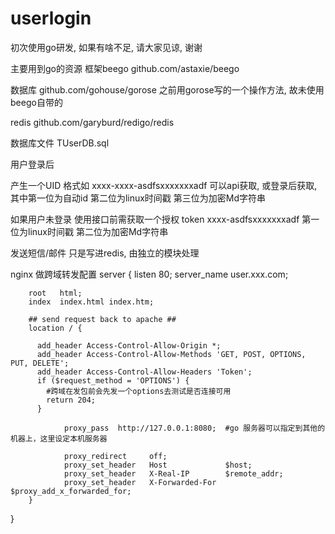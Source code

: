 # userlogin

初次使用go研发, 如果有啥不足, 请大家见谅, 谢谢

主要用到go的资源
框架beego  github.com/astaxie/beego

数据库 github.com/gohouse/gorose  之前用gorose写的一个操作方法, 故未使用beego自带的

redis github.com/garyburd/redigo/redis



数据库文件 TUserDB.sql

用户登录后

产生一个UID  格式如 xxxx-xxxx-asdfsxxxxxxxadf   可以api获取, 或登录后获取, 其中第一位为自动id 第二位为linux时间戳 第三位为加密Md字符串

如果用户未登录 使用接口前需获取一个授权 token  xxxx-asdfsxxxxxxxadf  第一位为linux时间戳 第二位为加密Md字符串


发送短信/邮件 只是写进redis, 由独立的模块处理


nginx 做跨域转发配置
server {
        listen 80;
        server_name  user.xxx.com;

        root   html;
        index  index.html index.htm;

        ## send request back to apache ##
        location / {

          add_header Access-Control-Allow-Origin *;
          add_header Access-Control-Allow-Methods 'GET, POST, OPTIONS, PUT, DELETE';
          add_header Access-Control-Allow-Headers 'Token';
          if ($request_method = 'OPTIONS') {
            #跨域在发包前会先发一个options去测试是否连接可用
            return 204;
          }

                proxy_pass  http://127.0.0.1:8080;  #go 服务器可以指定到其他的机器上，这里设定本机服务器

                proxy_redirect     off;
                proxy_set_header   Host             $host;
                proxy_set_header   X-Real-IP        $remote_addr;
                proxy_set_header   X-Forwarded-For  $proxy_add_x_forwarded_for;
        }
}
